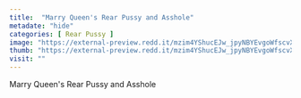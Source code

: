 ```yaml
---
title:  "Marry Queen's Rear Pussy and Asshole"
metadate: "hide"
categories: [ Rear Pussy ]
image: "https://external-preview.redd.it/mzim4YShucEJw_jpyNBYEvgoWfscvXiEGB4wmAPWRAU.jpg?auto=webp&s=3087a763106baa2eb6151847cc3155083b804da9"
thumb: "https://external-preview.redd.it/mzim4YShucEJw_jpyNBYEvgoWfscvXiEGB4wmAPWRAU.jpg?width=640&crop=smart&auto=webp&s=b9c01646b4a2f703240a52224db1d832790b8a09"
visit: ""
---
```

Marry Queen's Rear Pussy and Asshole
